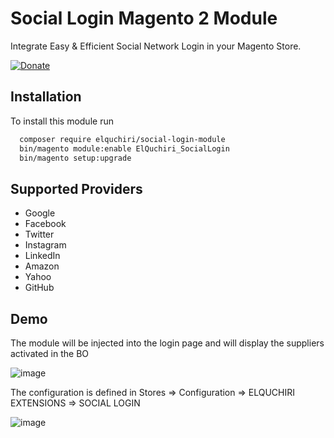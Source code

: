 # Social Login Magento 2 Module

Integrate Easy & Efficient Social Network Login in your Magento Store.

[![Donate](https://img.shields.io/badge/Donate-PayPal-green.svg)](https://www.buymeacoffee.com/elquchiriw?new=1)


## Installation

To install this module run

```bash
  composer require elquchiri/social-login-module
  bin/magento module:enable ElQuchiri_SocialLogin
  bin/magento setup:upgrade
```


## Supported Providers

- Google
- Facebook
- Twitter
- Instagram
- LinkedIn
- Amazon
- Yahoo
- GitHub


## Demo

The module will be injected into the login page and will display the suppliers activated in the BO

![image](https://user-images.githubusercontent.com/49557724/166127042-c8c339f9-49dd-42b4-9439-ac4cddec3516.png)

The configuration is defined in Stores => Configuration => ELQUCHIRI EXTENSIONS => SOCIAL LOGIN

![image](https://user-images.githubusercontent.com/49557724/166127201-e0d68cb3-3c3e-429e-8e96-9a58e076639e.png)

